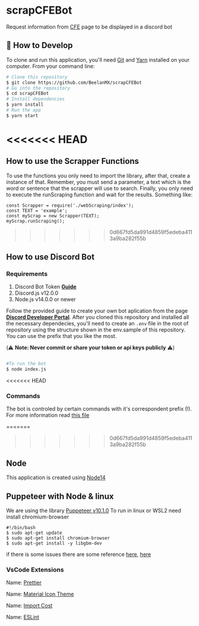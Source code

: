 # scrapCFEBot

Request information from [CFE](https://msc.cfe.mx/Aplicaciones/NCFE/Concursos/) page to be displayed in a discord bot

## 📰 How to Develop

To clone and run this application, you'll need [Git](https://git-scm.com) and [Yarn](https://classic.yarnpkg.com/en/docs/install#windows-stable) installed on your computer. From your command line:

```bash
# Clone this repository
$ git clone https://github.com/BeelanMX/scrapCFEBot
# Go into the repository
$ cd scrapCFEBot
# Install dependencies
$ yarn install
# Run the app
$ yarn start
```

<<<<<<< HEAD
=======
## How to use the Scrapper Functions

To use the functions you only need to import the library, after that, create a instance of that. Remember, you must send a parameter, a text which is the word or sentence that the scrapper will use to search.
Finally, you only need to execute the runScraping function and wait for the results. Something like:

```
const Scrapper = require('./webScraping/index');
const TEXT = 'example';
const myScrap = new Scrapper(TEXT);
myScrap.runScraping();
```

>>>>>>> 0d667fd5da991d4859f5edeba4113a9ba282f55b
## How to use Discord Bot

### Requirements

1. Discord Bot Token **[Guide](https://discordjs.guide/preparations/setting-up-a-bot-application.html#creating-your-bot)**
2. Discord.js v12.0.0
3. Node.js v14.0.0 or newer

Follow the provided guide to create your own bot aplication from the page **[Discord Developer Portal](https://discord.com/developers/applications)**.
After you cloned this repository and installed all the necessary dependecies, you'll need to create an `.env` file in the root of repository using the structure shown in the env.sample of this repository.
You can use the prefix that you like the most.

(⚠️ **Note: Never commit or share your token or api keys publicly** ⚠️)

```sh

#To run the bot
$ node index.js

```

<<<<<<< HEAD
### Commands

The bot is controled by certain commands with it's
correspondent prefix (!). For more information read [this file](./commands/readme.md)

=======
>>>>>>> 0d667fd5da991d4859f5edeba4113a9ba282f55b
## Node

This application is created using [Node14](https://nodejs.org/dist/latest-v14.x/docs/api/)

## Puppeteer with Node & linux

We are using the library [Puppeteer v10.1.0](https://pptr.dev/#?product=Puppeteer&version=v10.1.0)
To run in linux or WSL2 need install chromium-browser

```
#!/bin/bash
$ sudo apt-get update
$ sudo apt-get install chromium-browser
$ sudo apt-get install -y libgbm-dev
```

if there is some issues there are some reference [here](https://stackoverflow.com/a/65497048/7351895), [here](https://github.com/puppeteer/puppeteer/blob/main/docs/troubleshooting.md#chrome-is-downloaded-but-fails-to-launch-on-nodejs-14)

### VsCode Extensions

Name: [Prettier](https://marketplace.visualstudio.com/items?itemName=esbenp.prettier-vscode)

Name: [Material Icon Theme](https://marketplace.visualstudio.com/items?itemName=PKief.material-icon-theme)

Name: [Import Cost](https://marketplace.visualstudio.com/items?itemName=wix.vscode-import-cost)

Name: [ESLint](https://marketplace.visualstudio.com/items?itemName=dbaeumer.vscode-eslint)
